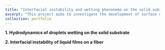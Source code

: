 ```yaml
---
title: "Interfacial instability and wetting phenonema on the solid substrate"
excerpt: "This project aims to investigate the development of surface on the solid substrate or the microfiber. <br/><img src='/images/2024NC-1.png'>"
collection: portfolio
---
```


__1. Hydrodynamics of droplets wetting on the solid substrate__



__2. Interfacial instability of liquid films on a fiber__
